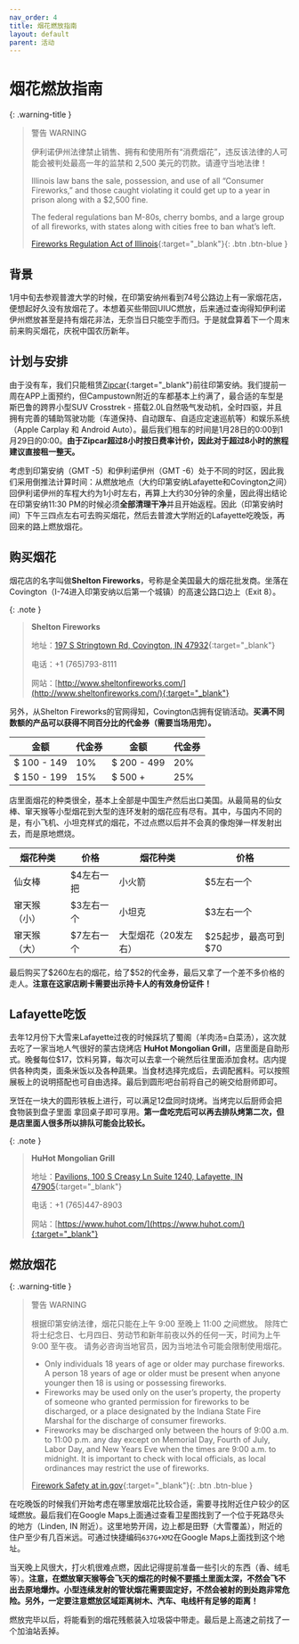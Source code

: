 ```yaml
---
nav_order: 4
title: 烟花燃放指南
layout: default
parent: 活动
---
```

# 烟花燃放指南

{: .warning-title }

> 警告 WARNING
>
> 伊利诺伊州法律禁止销售、拥有和使用所有“消费烟花”，违反该法律的人可能会被判处最高一年的监禁和 2,500 美元的罚款。请遵守当地法律！
>
> Illinois law bans the sale, possession, and use of all “Consumer Fireworks,” and those caught violating it could get up to a year in prison along with a $2,500 fine.
>
> The federal regulations ban M-80s, cherry bombs, and a large group of all fireworks, with states along with cities free to ban what’s left.
>
> [Fireworks Regulation Act of Illinois](https://www.ilga.gov/legislation/ilcs/ilcs3.asp?ActID=1634&ChapterID=38){:target="_blank"}{: .btn .btn-blue }

## 背景

1月中旬去参观普渡大学的时候，在印第安纳州看到74号公路边上有一家烟花店，便想起好久没有放烟花了。本想着买些带回UIUC燃放，后来通过查询得知伊利诺伊州燃放甚至是持有烟花非法，无奈当日只能空手而归。于是就盘算着下一个周末前来购买烟花，庆祝中国农历新年。

## 计划与安排

由于没有车，我们只能租赁[Zipcar](https://zipcar.com){:target="_blank"}前往印第安纳。我们提前一周在APP上面预约，但Campustown附近的车都基本上约满了，最合适的车型是斯巴鲁的跨界小型SUV Crosstrek - 搭载2.0L自然吸气发动机，全时四驱，并且拥有完善的辅助驾驶功能（车道保持、自动跟车、自适应定速巡航等）和娱乐系统（Apple Carplay 和 Android Auto）。最后我们租车的时间是1月28日的0:00到1月29日的0:00。**由于Zipcar超过8小时按日费率计价，因此对于超过8小时的旅程建议直接租一整天。**

考虑到印第安纳（GMT -5）和伊利诺伊州（GMT -6）处于不同的时区，因此我们采用倒推法计算时间：从燃放地点（大约印第安纳Lafayette和Covington之间）回伊利诺伊州的车程大约为1小时左右，再算上大约30分钟的余量，因此得出结论在印第安纳11:30 PM的时候必须**全部清理干净**并且开始返程。因此（印第安纳时间）下午三四点左右可去购买烟花，然后去普渡大学附近的Lafayette吃晚饭，再回来的路上燃放烟花。

## 购买烟花

烟花店的名字叫做**Shelton Fireworks**，号称是全美国最大的烟花批发商。坐落在Covington（I-74进入印第安纳以后第一个城镇）的高速公路口边上（Exit 8）。

{: .note }

> **Shelton Fireworks**
>
> 地址：[197 S Stringtown Rd, Covington, IN 47932](https://goo.gl/maps/Xb2JV1G5RcpDJvyU6){:target="_blank"}
>
> 电话：+1 (765)793-8111
>
> 网站：[http://www.sheltonfireworks.com/](http://www.sheltonfireworks.com/){:target="_blank"}

另外，从Shelton Fireworks的官网得知，Covington店拥有促销活动。**买满不同数额的产品可以获得不同百分比的代金券（需要当场用完）。**

| 金额        | 代金券 | 金额          | 代金券 |
| ----------- | ------ | ------------- | ------ |
| $ 100 - 149 | 10%    | \$ 200 - 499 | 20%    |
| $ 150 - 199 | 15%    | \$ 500 +     | 25%    |

店里面烟花的种类很全，基本上全部是中国生产然后出口美国。从最简易的仙女棒、窜天猴等小型烟花到大型的连环发射的烟花应有尽有。其中，与国内不同的是，有小飞机、小坦克样式的烟花，不过点燃以后并不会真的像炮弹一样发射出去，而是原地燃烧。

| 烟花种类     | 价格       | 烟花种类             | 价格                  |
| ------------ | ---------- | -------------------- | --------------------- |
| 仙女棒       | $4左右一把 | 小火箭               | \$5左右一个           |
| 窜天猴（小） | $3左右一个 | 小坦克               | \$3左右一个           |
| 窜天猴（大） | $7左右一个 | 大型烟花（20发左右） | \$25起步，最高可到$70 |

最后购买了$260左右的烟花，给了\$52的代金券，最后又拿了一个差不多价格的走人。**注意在这家店刷卡需要出示持卡人的有效身份证件！**

## Lafayette吃饭

去年12月份下大雪来Lafayette过夜的时候踩坑了蜀阁（羊肉汤=白菜汤），这次就去吃了一家当地人气很好的蒙古烧烤店 **HuHot Mongolian Grill**，店里面是自助形式。晚餐每位$17，饮料另算，每次可以去拿一个碗然后往里面添加食材。店内提供各种肉类，面条米饭以及各种蔬果。当食材选择完成后，去调配酱料。可以按照展板上的说明搭配也可自由选择。最后到圆形吧台前将自己的碗交给厨师即可。

烹饪在一块大的圆形铁板上进行，可以满足12盘同时烧烤。当烤完以后厨师会把食物装到盘子里面 拿回桌子即可享用。**第一盘吃完后可以再去排队烤第二次，但是店里面人很多所以排队可能会比较长。**

{: .note }

> **HuHot Mongolian Grill**
>
> 地址：[Pavilions, 100 S Creasy Ln Suite 1240, Lafayette, IN 47905](https://goo.gl/maps/ccTMttADP5ZNLaWH8){:target="_blank"}
>
> 电话：+1 (765)447-8903
>
> 网站：[https://www.huhot.com/](https://www.huhot.com/){:target="_blank"}

## 燃放烟花

{: .warning-title }

> 警告 WARNING
>
> 根据印第安纳法律，烟花只能在上午 9:00 至晚上 11:00 之间燃放。 除阵亡将士纪念日、七月四日、劳动节和新年前夜以外的任何一天，时间为上午 9:00 至午夜。 请务必咨询当地官员，因为当地法令可能会限制使用烟花。
>
> * Only individuals 18 years of age or older may purchase fireworks.
>   A person 18 years of age or older must be present when anyone younger then 18 is using or possessing fireworks.
> * Fireworks may be used only on the user’s property, the property of someone who granted permission for fireworks to be discharged, or a place designated by the Indiana State Fire Marshal for the discharge of consumer fireworks.
> * Fireworks may be discharged only between the hours of 9:00 a.m. to 11:00 p.m. any day except on Memorial Day, Fourth of July, Labor Day, and New Years Eve when the times are 9:00 a.m. to midnight. It is important to check with local officials, as local ordinances may restrict the use of fireworks.
>
> [Firework Safety at in.gov](https://www.in.gov/isp/additional-resources/helpful-information/fireworks-safety/){:target="_blank"}{: .btn .btn-blue }

在吃晚饭的时候我们开始考虑在哪里放烟花比较合适，需要寻找附近住户较少的区域燃放。最后我们在Google Maps上面通过查看卫星图找到了一个位于死路尽头的地方（Linden, IN 附近）。这里地势开阔，边上都是田野（大雪覆盖），附近的住户至少有几百米远。可通过快捷编码`637G+XM2`在Google Maps上面找到这个地址。

当天晚上风很大，打火机很难点燃，因此记得提前准备一些引火的东西（香、绒毛等）。**注意，在燃放窜天猴等会飞天的烟花的时候不要插土里面太深，不然会飞不出去原地爆炸。小型连续发射的管状烟花需要固定好，不然会被射的到处跑非常危险。另外，一定要注意燃放区域距离树木、汽车、电线杆有足够的距离！**

燃放完毕以后，将能看到的烟花残骸装入垃圾袋中带走。最后是上高速之前找了一个加油站丢掉。